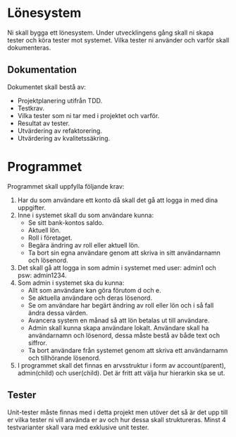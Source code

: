 # Lönesystem
Ni skall bygga ett lönesystem. Under utvecklingens gång skall ni skapa tester och köra tester mot systemet. Vilka tester ni använder och varför skall dokumenteras.

## Dokumentation
Dokumentet skall bestå av:
* Projektplanering utifrån TDD.
* Testkrav.
* Vilka tester som ni tar med i projektet och varför.
* Resultat av tester.
* Utvärdering av refaktorering.
* Utvärdering av kvalitetssäkring.

# Programmet
Programmet skall uppfylla följande krav:
1. Har du som användare ett konto då skall det gå att logga in med dina uppgifter.
2. Inne i systemet skall du som användare kunna:
   * Se sitt bank-kontos saldo.
   * Aktuell lön.
   * Roll i företaget.
   * Begära ändring av roll eller aktuell lön.
   * Ta bort sin egna användare genom att skriva in sitt användarnamn och lösenord.
3. Det skall gå att logga in som admin i systemet med user: admin1 och psw: admin1234.
4. Som admin i systemet ska du kunna:
   * Allt som användare kan göra förutom d och e.
   * Se aktuella användare och deras lösenord.
   * Se om användare har begärt ändring av roll eller lön och i så fall ändra dessa värden.
   * Avancera system en månad så att lön betalas ut till användare.
   * Admin skall kunna skapa användare lokalt. Användare skall ha användarnamn och lösenord, dessa måste bestå av både text och siffror.
   * Ta bort användare från systemet genom att skriva ett användarnamn och tillhörande lösenord.
5. I programmet skall det finnas en arvsstruktur i form av account(parent), admin(child) och user(child). Det är fritt att välja hur hierarkin ska se ut.

## Tester
Unit-tester måste finnas med i detta projekt men utöver det så är det upp till er vilka tester ni vill använda er av och hur dessa skall struktureras. Minst 4 testvarianter skall vara med exklusive unit tester.
